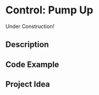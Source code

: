 # Control:   Pump Up

<!-- Write here -->

Under Construction!

## Description

<!-- Write here -->

## Code Example

<!-- Write here -->

## Project Idea

<!-- Write here -->



